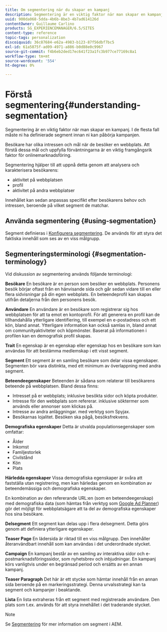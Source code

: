 ```yaml
---
title: Om segmentering när du skapar en kampanj
description: Segmentering är en viktig faktor när man skapar en kampanj.
uuid: 900da068-5dda-4b6b-8be3-4b7ad614126d
contentOwner: Guillaume Carlino
products: SG_EXPERIENCEMANAGER/6.5/SITES
content-type: reference
topic-tags: personalization
discoiquuid: 36c87684-e62a-4983-b123-87f56dbf7bc5
exl-id: 61a5875f-ad09-4971-a886-b0d88e0c9967
source-git-commit: f4b6eb2ded17ec641f23a1fc3b977ce77169c8a1
workflow-type: tm+mt
source-wordcount: '554'
ht-degree: 0%

---
```


# Förstå segmentering{#understanding-segmentation}

Segmentering är en viktig faktor när man skapar en kampanj. I de flesta fall måste ni ha definierade segment innan ni kan påbörja kampanjen.

Besökare har olika intressen och mål när de besöker en webbplats. Att förstå dessa mål och uppfylla förväntningarna är en viktig framgångsrik faktor för onlinemarknadsföring.

Segmentering hjälper till att uppnå detta genom att analysera och karakterisera besökarens:

* aktivitet på webbplatsen
* profil
* aktivitet på andra webbplatser

Innehållet kan sedan anpassas specifikt efter besökarens behov och intressen, beroende på vilket segment de matchar.

## Använda segmentering {#using-segmentation}

Segment definieras i [Konfigurera segmentering](/help/sites-administering/campaign-segmentation.md). De används för att styra det faktiska innehåll som ses av en viss målgrupp.

## Segmenteringsterminologi {#segmentation-terminology}

Vid diskussion av segmentering används följande terminologi:

**Besökare** En besökare är en person som besöker en webbplats. Personens besök börjar oftast från en hänvisande sida och går sedan vidare till en eller flera sidvisningar på din egen webbplats. En beteendeprofil kan skapas utifrån detaljerna från den personens besök.

**Användare** En användare är en besökare som registrerar sig hos webbplatsen för att ta emot en kontoprofil. För att generera en profil kan de tillhandahålla ytterligare identifiering, till exempel en e-postadress och ett kön, bland annat. Ytterligare information kan också samlas in, bland annat om communityaktiviteter och köpmönster. Baserat på informationen i profilen kan en demografisk profil skapas.

**Trait** En egenskap är en egenskap eller egenskap hos en besökare som kan användas för att bestämma medlemskap i ett visst segment.

**Segment** Ett segment är en samling besökare som delar vissa egenskaper. Segmenten bör vara distinkta, med ett minimum av överlappning med andra segment.

**Beteendeegenskaper** Beteenden är sådana som relaterar till besökarens beteende på webbplatsen. Bland dessa finns:

* Intresset på er webbplats; inklusive besökta sidor och köpta produkter.
* Intresse för den webbplats som refererar. inklusive söktermer som används eller annonser som klickas på.
* Intresse av andra anläggningar. med verktyg som Spyjax.
* Besökarnas lojalitet. Besöken ska pågå, besöksfrekvens.

**Demografiska egenskaper** Detta är utvalda populationsegenskaper som omfattar:

* Ålder
* Inkomst
* Familjestorlek
* Civilstånd
* Kön
* Plats

**Härledda egenskaper** Vissa demografiska egenskaper är svåra att fastställa utan registrering, men kan härledas genom en kombination av beteendemässiga och demografiska egenskaper.

En kombination av den refererande URL:en (som en beteendeegenskap) med demografiska data (som hämtas från verktyg som [Google Ad Planner](https://www.google.com/adplanner/)) gör det möjligt för webbplatsägare att ta del av demografiska egenskaper hos sina besökare.

**Delsegment** Ett segment kan delas upp i flera delsegment. Detta görs genom att definiera ytterligare egenskaper.

**Teaser Page** En lädersida är riktad till en viss målgrupp. Den innehåller återanvändbart innehåll som kan användas i det underordnade stycket.

**Campaign** En kampanj består av en samling av interaktiva sidor och e-postmarknadsföringssidor, som nyhetsbrev och inbjudningar. En kampanj körs vanligtvis under en begränsad period och ersätts av en annan kampanj.

**Teaser Paragraph** Det här är ett stycke som hämtar innehåll från en annan sida beroende på en markeringsstrategi. Denna urvalsstrategi kan ta segment och kampanjer i beaktande.

**Lista** En lista extraheras från ett segment med registrerade användare. Den plats som t.ex. används för att styra innehållet i det traderande stycket.

>[!NOTE]
>
>Se [Segmentering](/help/sites-administering/campaign-segmentation.md) för mer information om segment i AEM.
